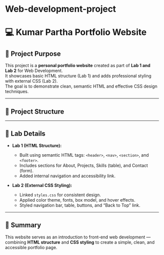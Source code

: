 # Web-development-project
# 💻 Kumar Partha Portfolio Website

## 🧾 Project Purpose
This project is a **personal portfolio website** created as part of **Lab 1 and Lab 2** for Web Development.  
It showcases basic HTML structure (Lab 1) and adds professional styling with external CSS (Lab 2).  
The goal is to demonstrate clean, semantic HTML and effective CSS design techniques.

---

## 🧱 Project Structure

---

## 🧩 Lab Details
- **Lab 1 (HTML Structure):**
  - Built using semantic HTML tags: `<header>`, `<nav>`, `<section>`, and `<footer>`.
  - Includes sections for About, Projects, Skills (table), and Contact (form).
  - Added internal navigation and accessibility link.

- **Lab 2 (External CSS Styling):**
  - Linked `styles.css` for consistent design.
  - Applied color theme, fonts, box model, and hover effects.
  - Styled navigation bar, table, buttons, and “Back to Top” link.

---

## 🏁 Summary
This website serves as an introduction to front-end web development — combining **HTML structure** and **CSS styling** to create a simple, clean, and accessible portfolio page.
